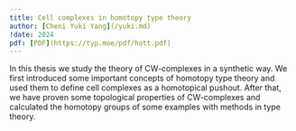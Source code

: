 ```yaml
---
title: Cell complexes in homotopy type theory
author: [Cheni Yuki Yang](/yuki.md)
!date: 2024
pdf: [PDF](https://typ.moe/pdf/hott.pdf)
---
```


In this thesis we study the theory of CW-complexes in a synthetic way. We first introduced some important concepts of homotopy type theory and used them to define cell complexes as a homotopical pushout. After that, we have proven some topological properties of CW-complexes and calculated the homotopy groups of some examples with methods in type theory.